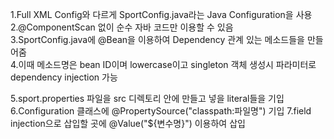 1.Full XML Config와 다르게 SportConfig.java라는 Java Configuration을 사용  
2.@ComponentScan 없이 순수 자바 코드만 이용할 수 있음  
3.SportConfig.java에 @Bean을 이용하여 Dependency 관계 있는 메소드들을 만들어줌  
4.이때 메소드명은 bean ID이며 lowercase이고 singleton 객체 생성시 파라미터로 dependency injection 가능  
  
5.sport.properties 파일을 src 디렉토리 안에 만들고 넣을 literal들을 기입  
6.Configuration 클래스에 @PropertySource("classpath:파일명") 기입
7.field injection으로 삽입할 곳에 @Value("${변수명}") 이용하여 삽입
